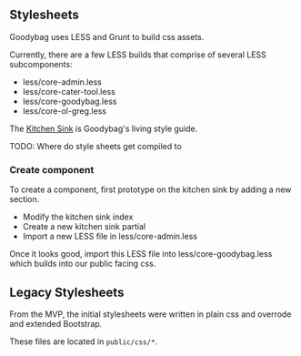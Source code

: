 Stylesheets
---

Goodybag uses LESS and Grunt to build css assets.

Currently, there are a few LESS builds that comprise of several LESS
subcomponents:

* less/core-admin.less
* less/core-cater-tool.less
* less/core-goodybag.less
* less/core-ol-greg.less


The [Kitchen Sink](https://www.goodybag.com/admin/kitchen-sink) is Goodybag's
living style guide.

TODO: Where do style sheets get compiled to

### Create component

To create a component, first prototype on the kitchen sink by adding a new
section.

* Modify the kitchen sink index
* Create a new kitchen sink partial
* Import a new LESS file in less/core-admin.less

Once it looks good, import this LESS file into less/core-goodybag.less which
builds into our public facing css.

Legacy Stylesheets
---

From the MVP, the initial stylesheets were written in plain css and overrode
and extended Bootstrap.

These files are located in `public/css/*`.
